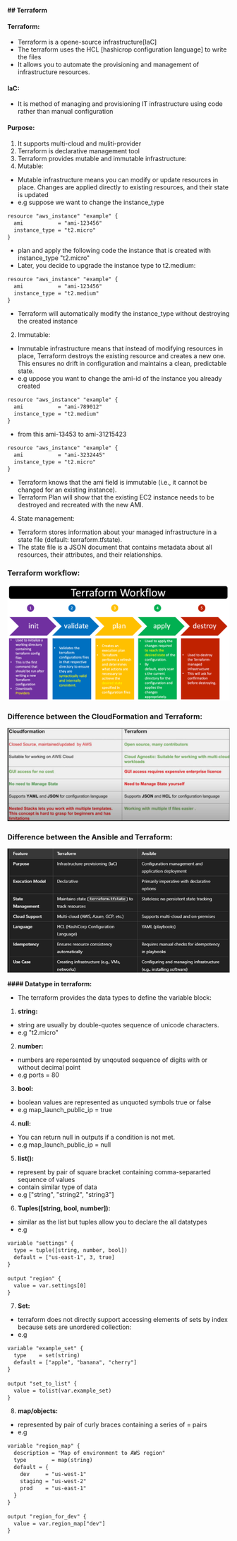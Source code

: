 **## Terraform**
#### Terraform:
- Terraform is a opene-source infrastructure[IaC]
- The terraform uses the HCL [hashicrop configuration language] to write the files
- It allows you to automate the provisioning and management of infrastructure resources.
#### IaC:
- It is method of managing and provisioning IT infrastructure using code rather than manual configuration 
#### Purpose:
1. It supports multi-cloud and muliti-provider 
2. Terraform is declarative management tool
3. Terraform provides mutable and immutable infrastructure:
1. Mutable:
- Mutable infrastructure means you can modify or update resources in place. Changes are applied directly to existing resources, and their state is updated
- e.g suppose we want to change the instance_type

```hcl
resource "aws_instance" "example" {
  ami           = "ami-123456"
  instance_type = "t2.micro"
}
```
- plan and apply the following code the instance that is created with instance_type "t2.micro"
- Later, you decide to upgrade the instance type to t2.medium:
 
```hcl
resource "aws_instance" "example" {
  ami           = "ami-123456"
  instance_type = "t2.medium"
}
```
- Terraform will automatically modify the instance_type without destroying the created instance 
2. Immutable:
- Immutable infrastructure means that instead of modifying resources in place, Terraform destroys the existing resource and creates a new one. This ensures no drift in configuration and maintains a clean, predictable state.
- e.g uppose you want to change the ami-id of the instance you already created
```hcl
resource "aws_instance" "example" {
  ami           = "ami-789012" 
  instance_type = "t2.medium"
}
```
- from this ami-13453 to ami-31215423
```hcl
resource "aws_instance" "example" {
  ami           = "ami-3232445" 
  instance_type = "t2.micro"
}
```
- Terraform knows that the ami field is immutable (i.e., it cannot be changed for an existing instance).
- Terraform Plan will show that the existing EC2 instance needs to be destroyed and recreated with the new AMI.
4. State management:
- Terraform stores information about your managed infrastructure in a state file (default: terraform.tfstate).
- The state file is a JSON document that contains metadata about all resources, their attributes, and their relationships.

### Terraform workflow:
![alt text](image-2.png)

### Difference between the CloudFormation and Terraform:
![alt text](image.png)

### Difference between the Ansible and Terraform:
![alt text](image-1.png)

**#### Datatype in terraform:**
- The terraform provides the data types to define the variable block:
1. **string:**
- string are usually by double-quotes sequence of unicode characters.
- e.g "t2.micro"
2. **number:**
- numbers are repersented by unqouted sequence of digits with or without decimal point 
- e.g ports = 80
3. **bool:**
- boolean values are represented as unquoted symbols true or false
- e.g map_launch_public_ip = true
4. **null:**
-  You can return null in outputs if a condition is  not met.
- e.g map_launch_public_ip = null
5. **list():**
- represent by pair of square bracket containing comma-separarted sequence of values 
- contain similar type of data
- e.g ["string", "string2", "string3"]
6. **Tuples([string, bool, number]):**
- similar as the list but tuples allow you to declare
the all datatypes
- e.g
```hcl 
variable "settings" {
  type = tuple([string, number, bool])
  default = ["us-east-1", 3, true]
}

output "region" {
  value = var.settings[0]
}
```
7. **Set:**
- terraform does not directly support accessing elements of sets by index because sets are unordered collection:
- e.g 
```hcl
variable "example_set" {
  type    = set(string)
  default = ["apple", "banana", "cherry"]
}

output "set_to_list" {
  value = tolist(var.example_set)
}
```
8. **map/objects:** 
- represented by pair of curly braces containing a series of <key> = <value> pairs
- e.g 
```hcl
variable "region_map" {
  description = "Map of environment to AWS region"
  type        = map(string)
  default = {
    dev     = "us-west-1"
    staging = "us-west-2"
    prod    = "us-east-1"
  }
}

output "region_for_dev" {
  value = var.region_map["dev"]
}
```
